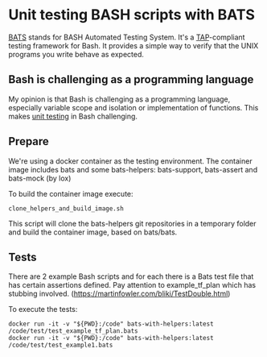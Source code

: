 # Unit testing BASH scripts with BATS

[BATS](https://github.com/bats-core/bats-core) stands for BASH Automated Testing System. It's a [TAP](https://testanything.org/)-compliant testing framework for Bash. 
It provides a simple way to verify that the UNIX programs you write behave as expected.

## Bash is challenging as a programming language
My opinion is that Bash is challenging as a programming language, especially variable scope and isolation or implementation of functions. 
This makes [unit testing](https://en.wikipedia.org/wiki/Unit_testing) in Bash challenging.

## Prepare
We're using a docker container as the testing environment. The container image includes bats and some bats-helpers: bats-support, bats-assert and bats-mock (by lox)

To build the container image execute:
```
clone_helpers_and_build_image.sh
```

This script will clone the bats-helpers git repositories in a temporary folder and build the container image, based on bats/bats.

## Tests
There are 2 example Bash scripts and for each there is a Bats test file that has certain assertions defined.
Pay attention to example_tf_plan which has stubbing involved. (https://martinfowler.com/bliki/TestDouble.html)

To execute the tests:
```
docker run -it -v "${PWD}:/code" bats-with-helpers:latest /code/test/test_example_tf_plan.bats
docker run -it -v "${PWD}:/code" bats-with-helpers:latest /code/test/test_example1.bats
```
